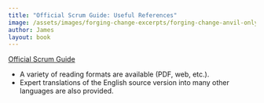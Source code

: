 ```yaml
---
title: "Official Scrum Guide: Useful References"
image: /assets/images/forging-change-excerpts/forging-change-anvil-only.png
author: James
layout: book
---
```


[Official Scrum Guide](https://scrumguides.org/)
+ A variety of reading formats are available (PDF, web, etc.).
+ Expert translations of the English source version into many other languages are also provided.
